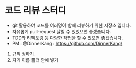 # 코드 리뷰 스터디
- git 활용하여 코드를 여러명이 함께 리뷰하기 위한 저장소 입니다. 
- 자유롭게 pull-request 날릴 수 있었으면 좋겠습니다.
- TDD와 리펙토링 등 다양한 작업을 할 수 있으면 좋겠습니다.
- PM : @DinnerKang : https://github.com/DinnerKang/

1. 규칙 정하기.
2. 자기 이름 폴더 안에 넣기
